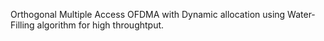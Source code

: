 Orthogonal Multiple Access OFDMA with Dynamic allocation using Water-Filling algorithm for high throughtput. 

